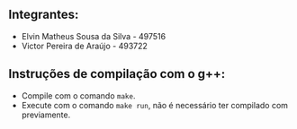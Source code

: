 ## Integrantes:
- Elvin Matheus Sousa da Silva - 497516
- Victor Pereira de Araújo - 493722

## Instruções de compilação com o g++:
- Compile com o comando `make`.
- Execute com o comando `make run`, não é necessário ter compilado com <make> previamente.

